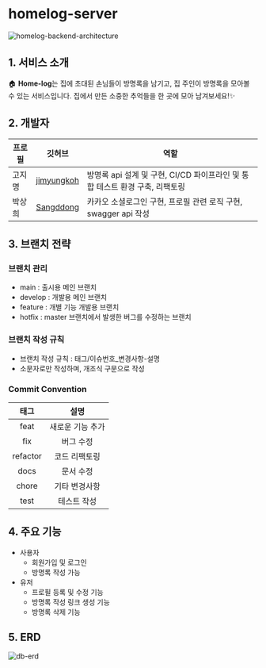 # homelog-server

![homelog-backend-architecture](https://github.com/user-attachments/assets/0693db1f-3095-44d7-b856-e4c21daa1346)

## 1. 서비스 소개

🏠 **Home-log**는 집에 초대된 손님들이 방명록을 남기고, 집 주인이 방명록을 모아볼 수 있는 서비스입니다.
집에서 만든 소중한 추억들을 한 곳에 모아 남겨보세요!✨

## 2. 개발자

| 프로필 | 깃허브                                      | 역할                                                                         |
| ------ | ------------------------------------------- | ---------------------------------------------------------------------------- |
| 고지명 | [jimyungkoh](https://github.com/jimyungkoh) | 방명록 api 설계 및 구현, CI/CD 파이프라인 및 통합 테스트 환경 구축, 리팩토링 |
| 박상희 | [Sangddong](https://github.com/Sangddong)   | 카카오 소셜로그인 구현, 프로필 관련 로직 구현, swagger api 작성              |

## 3. 브랜치 전략

### 브랜치 관리

- main : 출시용 메인 브랜치
- develop : 개발용 메인 브랜치
- feature : 개별 기능 개발용 브랜치
- hotfix : master 브랜치에서 발생한 버그를 수정하는 브랜치

### 브랜치 작성 규칙

- 브랜치 작성 규칙 : 태그/이슈번호\_변경사항-설명
- 소문자로만 작성하며, 개조식 구문으로 작성

### Commit Convention

|   태그   |       설명       |
| :------: | :--------------: |
|   feat   | 새로운 기능 추가 |
|   fix    |    버그 수정     |
| refactor |  코드 리팩토링   |
|   docs   |    문서 수정     |
|  chore   |  기타 변경사항   |
|   test   |   테스트 작성    |

## 4. 주요 기능

- 사용자
  - 회원가입 및 로그인
  - 방명록 작성 가능
- 유저
  - 프로필 등록 및 수정 기능
  - 방명록 작성 링크 생성 기능
  - 방명록 삭제 기능

## 5. ERD

![db-erd](https://github.com/user-attachments/assets/dc7a3257-3550-4f5d-9769-d5ddd2ff1aca)
